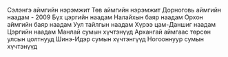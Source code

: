 Сэлэнгэ аймгийн нэрэмжит
Төв аймгийн нэрэмжит
Дорноговь аймгийн наадам - 2009
Бүх цэргийн наадам
Налайхын баяр наадам
Орхон аймгийн баяр наадам
Уул тайлгын наадам
Хүрээ цам-Даншиг наадам
Цэргийн наадам
Манлай сумын хүчтэнүүд
Архангай аймгаас төрсөн улсын цолтнууд
Шинэ-Идэр сумын хүчтэнгүүд
Ногооннуур сумын хүчтэнүүд
